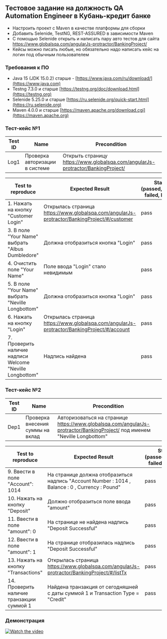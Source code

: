 ## Тестовое задание на должность QA Automation Engineer в Кубань-кредит банке
- Настроить проект с Maven в качестве платформы для сборки
- Добавить Selenide, TestNG, REST-ASSURED в зависимости Maven
- С помощью Selenide открыть и написать пару авто тестов для сайта https://www.globalsqa.com/angularJs-protractor/BankingProject/
- Кейсы можно писать любые, но обязательно надо написать кейс на логин под обычным пользователем

### Требования к ПО
- Java 15 (JDK 15.0.2) старше - [https://www.java.com/ru/download/](https://www.java.com)
- Testng 7.3.0 и старше [https://testng.org/doc/download.html](https://testng.org)
- Selenide 5.25.0 и старше [https://ru.selenide.org/quick-start.html](https://ru.selenide.org)
- Maven 4.0.0 и старше [https://maven.apache.org/download.cgi](https://maven.apache.org)

### Тест-кейс №1

| Test ID  | Name                                             |  Precondition                           |                    
| -------- | ------------------------------------------------ |-----------------------------------------|  
| Log1     | Проверка авторизации в системе                   |Открыть страницу https://www.globalsqa.com/angularJs-protractor/BankingProject/              |

|Test to reproduce         |	Expected Result	            |Status (passed,skipped, failed, bloked)|
| ------------------------ | ------------------------------ | ---------- | 
|1. Нажать на кнопку "Сustomer Login"|	Открылась страница https://www.globalsqa.com/angularJs-protractor/BankingProject/#/customer|	pass|
|3. В поле "Your Name" выбрать "Albus Dumbledore"|	Должна отобразиться кнопка "Login"| 	pass|
|4. Очистить поле "Your Name" |	Поле ввода "Login" стало невидимым|	pass|
|5. В поле "Your Name" выбрать "Neville Longbottom"|	Должна отобразиться кнопка "Login"|	pass|
|6. Нажать на кнопку "Login"|	Открылась страница https://www.globalsqa.com/angularJs-protractor/BankingProject/#/account|	pass|
|7. Проверить наличие надписи Welcome "Neville Longbottom" |	Надпись найдена|	pass|


### Тест-кейс №2

| Test ID  | Name                                             | Precondition             |                      
| -------- | ------------------------------------------------ |--------------------------|   
| Dep1     | Проверка внесения суммы на вклад                 |Авторизоваться на странице https://www.globalsqa.com/angularJs-protractor/BankingProject/ под именем "Neville Longbottom"                          |

|Test to reproduce|	Expected Result	                        |Status (passed,skipped, failed, bloked)|
| --------------- | ----------------------------------------| --------- | 
|9. Ввести в поле "Account": 1014|	На странице должна отобразиться надпись "Account Number : 1014 , Balance : 0 , Currency : Pound"|	pass|
|10. Нажать на кнопку "Deposit"|	Должно отобразиться поле ввода "amount"|	pass|
|11. Ввести в поле "amount": 0|	На странице не найдена надпись "Deposit Successful" |	pass|
|12. Ввести в поле "amount": 1|	На странице отобразилась надпись "Deposit Successful"|	pass|
|13. Нажать на кнопку "Transactions"| Открылась страница https://www.globalsqa.com/angularJs-protractor/BankingProject/#/listTx|	pass|
|14. Проверить наличие транзакции суммой 1| Найдена транзакция от сегодняшней с даты суммой 1 и Transaction Type = "Credit" |	pass|

### Демонстрация

[![Watch the video]()](https://youtu.be/4IMbqyhpB1U)

